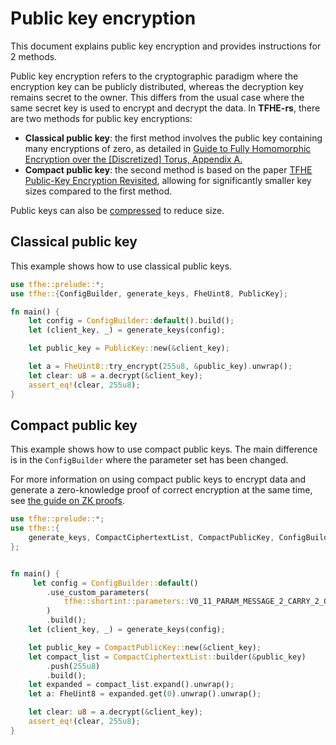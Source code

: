 # Public key encryption

This document explains public key encryption and provides instructions for 2 methods.

Public key encryption refers to the cryptographic paradigm where the encryption key can be publicly distributed, whereas the decryption key remains secret to the owner. This differs from the usual case where the same secret key is used to encrypt and decrypt the data. In **TFHE-rs**, there are two methods for public key encryptions:

* **Classical public key**: the first method involves the public key containing many encryptions of zero, as detailed in [Guide to Fully Homomorphic Encryption over the \[Discretized\] Torus, Appendix A.](https://eprint.iacr.org/2021/1402)
* **Compact public key**: the second method is based on the paper [TFHE Public-Key Encryption Revisited](https://eprint.iacr.org/2023/603), allowing for significantly smaller key sizes compared to the first method.

Public keys can also be [compressed](../fundamentals/compress.md) to reduce size.

## Classical public key

This example shows how to use classical public keys.

```rust
use tfhe::prelude::*;
use tfhe::{ConfigBuilder, generate_keys, FheUint8, PublicKey};

fn main() {
    let config = ConfigBuilder::default().build();
    let (client_key, _) = generate_keys(config);

    let public_key = PublicKey::new(&client_key);

    let a = FheUint8::try_encrypt(255u8, &public_key).unwrap();
    let clear: u8 = a.decrypt(&client_key);
    assert_eq!(clear, 255u8);
}
```

## Compact public key

This example shows how to use compact public keys. The main difference is in the `ConfigBuilder` where the parameter set has been changed.

For more information on using compact public keys to encrypt data and generate a zero-knowledge proof of correct encryption at the same time, see [the guide on ZK proofs](zk-pok.md).

```rust
use tfhe::prelude::*;
use tfhe::{
    generate_keys, CompactCiphertextList, CompactPublicKey, ConfigBuilder, FheUint8,
};


fn main() {
     let config = ConfigBuilder::default()
        .use_custom_parameters(
            tfhe::shortint::parameters::V0_11_PARAM_MESSAGE_2_CARRY_2_COMPACT_PK_KS_PBS_GAUSSIAN_2M64,
        )
        .build();
    let (client_key, _) = generate_keys(config);

    let public_key = CompactPublicKey::new(&client_key);
    let compact_list = CompactCiphertextList::builder(&public_key)
        .push(255u8)
        .build();
    let expanded = compact_list.expand().unwrap();
    let a: FheUint8 = expanded.get(0).unwrap().unwrap();

    let clear: u8 = a.decrypt(&client_key);
    assert_eq!(clear, 255u8);
}
```
